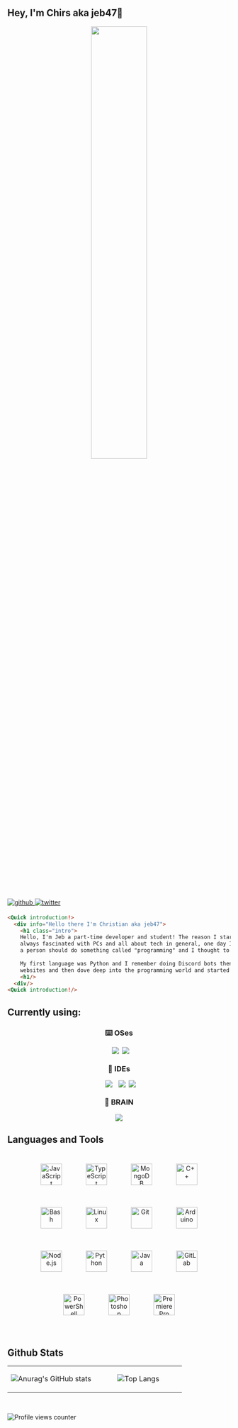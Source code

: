 ## Hey, I'm Chirs aka jeb47🚀

<td valign="top" width="50%">

<div align="center">
<img src="https://i.imgur.com/mTdELfO.gif" align="center" style="width: 50%" />
</div>

</td>

<br/>

<a href="https://github.com/jebediah47" target="_blank">
<img src=https://img.shields.io/badge/github-%2324292e.svg?&style=for-the-badge&logo=github&logoColor=white alt=github style="margin-bottom: 5px;" />
</a>
<a href="https://twitter.com/iClxpper" target="_blank">
<img src=https://img.shields.io/badge/twitter-%2300acee.svg?&style=for-the-badge&logo=twitter&logoColor=white alt=twitter style="margin-bottom: 5px;" />
</a>  

<br/>

```html
<Quick introduction!>
  <div info="Hello there I'm Christian aka jeb47">
    <h1 class="intro">
    Hello, I'm Jeb a part-time developer and student! The reason I started programming is that since childhood I was
    always fascinated with PCs and all about tech in general, one day I saw how programs actually worked and I heard
    a person should do something called "programming" and I thought to myself "let's see a programming tutorial!"
        
    My first language was Python and I remember doing Discord bots then I switched to node.js and made some basic
    websites and then dove deep into the programming world and started learning a bunch of programming languages!
    <h1/>
  <div/>
<Quick introduction!/>
```

## Currently using:

<h3 align="center">⌨️ OSes</h3>
<p align="center"><img src="https://img.shields.io/badge/Arch%20Linux-1793D1?logo=arch-linux&logoColor=fff&style=for-the-badge" hspace=7><img src="https://img.shields.io/badge/Debian-D70A53?style=for-the-badge&logo=debian&logoColor=white"><p>

<h3 align="center">📝 IDEs</h3>
<p align="center"><img src="https://img.shields.io/badge/Visual%20Studio%20Code-0078d7.svg?style=for-the-badge&logo=visual-studio-code&logoColor=white" hspace=7><img src="https://img.shields.io/badge/NeoVim-%2357A143.svg?&style=for-the-badge&logo=neovim&logoColor=white" hspace=7><img src="https://img.shields.io/badge/CLion-black?style=for-the-badge&logo=clion&logoColor=white"><p>

<h3 align="center">🧠 BRAIN</h3>
<p align="center"><img src="https://memegenerator.net/img/images/15057327/annoyed-kid.jpg"></p>

## Languages and Tools

<div align="center">  
<img style="margin: 25px" src="https://profilinator.rishav.dev/skills-assets/javascript-original.svg" alt="JavaScript" height="48" />      
<img style="margin: 25px" src="https://profilinator.rishav.dev/skills-assets/typescript-original.svg" alt="TypeScript" height="48" />  
<img style="margin: 25px" src="https://profilinator.rishav.dev/skills-assets/mongodb-original-wordmark.svg" alt="MongoDB" height="48" />  
  <img style="margin: 25px" src="https://profilinator.rishav.dev/skills-assets/cplusplus-original.svg" alt="C++" height="48" />
<img style="margin: 25px" src="https://profilinator.rishav.dev/skills-assets/gnu_bash-icon.svg" alt="Bash" height="48" />    
<img style="margin: 25px" src="https://profilinator.rishav.dev/skills-assets/linux-original.svg" alt="Linux" height="48" />  
<img style="margin: 25px" src="https://profilinator.rishav.dev/skills-assets/git-scm-icon.svg" alt="Git" height="48" />  
<img style="margin: 25px" src="https://profilinator.rishav.dev/skills-assets/arduino.png" alt="Arduino" height="48" />  
<img style="margin: 25px" src="https://profilinator.rishav.dev/skills-assets/nodejs-original-wordmark.svg" alt="Node.js" height="48" />   
<img style="margin: 25px" src="https://profilinator.rishav.dev/skills-assets/python-original.svg" alt="Python" height="48" />  
<img style="margin: 25px" src="https://profilinator.rishav.dev/skills-assets/java-original-wordmark.svg" alt="Java" height="48" />  
<img style="margin: 25px" src="https://profilinator.rishav.dev/skills-assets/gitlab.svg" alt="GitLab" height="48" />  
<img style="margin: 25px" src="https://profilinator.rishav.dev/skills-assets/powershell.png" alt="PowerShell" height="48" />  
<img style="margin: 25px" src="https://profilinator.rishav.dev/skills-assets/photoshop-plain.svg" alt="Photoshop" height="48" />  
<img style="margin: 25px" src="https://profilinator.rishav.dev/skills-assets/adobepremierepro.png" alt="Premiere Pro" height="48" />  
</div>  

<br/>  

## Github Stats

<table><tr><td align="center" width="50%">

![Anurag's GitHub stats](https://github-readme-stats.vercel.app/api?username=jebediah47&count_private=true&show_icons=true&theme=gruvbox)

</td><td align="center" width="50%">

![Top Langs](https://github-readme-stats.vercel.app/api/top-langs/?username=jebediah47&layout=compact&theme=gruvbox)

</td></tr></table>  

<br/>  

![Profile views counter](https://komarev.com/ghpvc/?username=jebediah47&&style=flat-square)  
